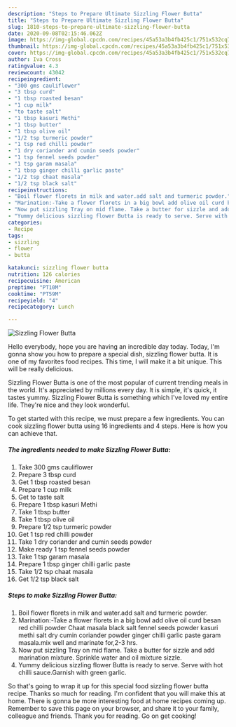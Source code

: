 ```yaml
---
description: "Steps to Prepare Ultimate Sizzling Flower Butta"
title: "Steps to Prepare Ultimate Sizzling Flower Butta"
slug: 1810-steps-to-prepare-ultimate-sizzling-flower-butta
date: 2020-09-08T02:15:46.062Z
image: https://img-global.cpcdn.com/recipes/45a53a3b4fb425c1/751x532cq70/sizzling-flower-butta-recipe-main-photo.jpg
thumbnail: https://img-global.cpcdn.com/recipes/45a53a3b4fb425c1/751x532cq70/sizzling-flower-butta-recipe-main-photo.jpg
cover: https://img-global.cpcdn.com/recipes/45a53a3b4fb425c1/751x532cq70/sizzling-flower-butta-recipe-main-photo.jpg
author: Iva Cross
ratingvalue: 4.3
reviewcount: 43042
recipeingredient:
- "300 gms cauliflower"
- "3 tbsp curd"
- "1 tbsp roasted besan"
- "1 cup milk"
- "to taste salt"
- "1 tbsp kasuri Methi"
- "1 tbsp butter"
- "1 tbsp olive oil"
- "1/2 tsp turmeric powder"
- "1 tsp red chilli powder"
- "1 dry coriander and cumin seeds powder"
- "1 tsp fennel seeds powder"
- "1 tsp garam masala"
- "1 tbsp ginger chilli garlic paste"
- "1/2 tsp chaat masala"
- "1/2 tsp black salt"
recipeinstructions:
- "Boil flower florets in milk and water.add salt and turmeric powder."
- "Marination:-Take a flower florets in a big bowl add olive oil curd besan red chilli powder Chaat masala black salt fennel seeds powder kasuri methi salt dry cumin coriander powder ginger chilli garlic paste garam masala.mix well and marinate for,2-3 hrs."
- "Now put sizzling Tray on mid flame. Take a butter for sizzle and add marination mixture. Sprinkle water and oil mixture sizzle."
- "Yummy delicious sizzling flower Butta is ready to serve. Serve with hot chilli sauce.Garnish with green garlic."
categories:
- Recipe
tags:
- sizzling
- flower
- butta

katakunci: sizzling flower butta 
nutrition: 126 calories
recipecuisine: American
preptime: "PT10M"
cooktime: "PT59M"
recipeyield: "4"
recipecategory: Lunch

---
```



![Sizzling Flower Butta](https://img-global.cpcdn.com/recipes/45a53a3b4fb425c1/751x532cq70/sizzling-flower-butta-recipe-main-photo.jpg)

Hello everybody, hope you are having an incredible day today. Today, I'm gonna show you how to prepare a special dish, sizzling flower butta. It is one of my favorites food recipes. This time, I will make it a bit unique. This will be really delicious.



Sizzling Flower Butta is one of the most popular of current trending meals in the world. It's appreciated by millions every day. It is simple, it's quick, it tastes yummy. Sizzling Flower Butta is something which I've loved my entire life. They're nice and they look wonderful.


To get started with this recipe, we must prepare a few ingredients. You can cook sizzling flower butta using 16 ingredients and 4 steps. Here is how you can achieve that.

<!--inarticleads1-->

##### The ingredients needed to make Sizzling Flower Butta:

1. Take 300 gms cauliflower
1. Prepare 3 tbsp curd
1. Get 1 tbsp roasted besan
1. Prepare 1 cup milk
1. Get to taste salt
1. Prepare 1 tbsp kasuri Methi
1. Take 1 tbsp butter
1. Take 1 tbsp olive oil
1. Prepare 1/2 tsp turmeric powder
1. Get 1 tsp red chilli powder
1. Take 1 dry coriander and cumin seeds powder
1. Make ready 1 tsp fennel seeds powder
1. Take 1 tsp garam masala
1. Prepare 1 tbsp ginger chilli garlic paste
1. Take 1/2 tsp chaat masala
1. Get 1/2 tsp black salt




<!--inarticleads2-->

##### Steps to make Sizzling Flower Butta:

1. Boil flower florets in milk and water.add salt and turmeric powder.
1. Marination:-Take a flower florets in a big bowl add olive oil curd besan red chilli powder Chaat masala black salt fennel seeds powder kasuri methi salt dry cumin coriander powder ginger chilli garlic paste garam masala.mix well and marinate for,2-3 hrs.
1. Now put sizzling Tray on mid flame. Take a butter for sizzle and add marination mixture. Sprinkle water and oil mixture sizzle.
1. Yummy delicious sizzling flower Butta is ready to serve. Serve with hot chilli sauce.Garnish with green garlic.




So that's going to wrap it up for this special food sizzling flower butta recipe. Thanks so much for reading. I'm confident that you will make this at home. There is gonna be more interesting food at home recipes coming up. Remember to save this page on your browser, and share it to your family, colleague and friends. Thank you for reading. Go on get cooking!
